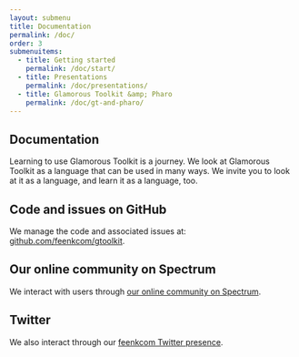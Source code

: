 ```yaml
---
layout: submenu
title: Documentation
permalink: /doc/
order: 3
submenuitems:
  - title: Getting started
    permalink: /doc/start/
  - title: Presentations
    permalink: /doc/presentations/
  - title: Glamorous Toolkit &amp; Pharo
    permalink: /doc/gt-and-pharo/
---
```


<section id="doc">
  <div class="container pt-5 pb-5 jumbotron-small">
    <div class="row">
      <div class="col-md-12">
        <h1>Documentation</h1>
        <p class="lead">Learning to use Glamorous Toolkit is a journey. We look at Glamorous Toolkit as a language that can be used in many ways. We invite you to look at it as a language, and learn it as a language, too.</p>
        <h2>Code and issues on GitHub</h2>
        <p>We manage the code and associated issues at: <a href="https://github.com/feenkcom/gtoolkit">github.com/feenkcom/gtoolkit</a>.</p>
        <h2>Our online community on Spectrum</h2>
        <p>We interact with users through <a href="https://spectrum.chat/gtoolkit">our online community on Spectrum</a>.</p>
        <h2>Twitter</h2>
        <p>We also interact through our <a href="https://twitter.com/feenkcom">feenkcom Twitter presence</a>.</p>
      </div>
    </div>
  </div>
</section>
